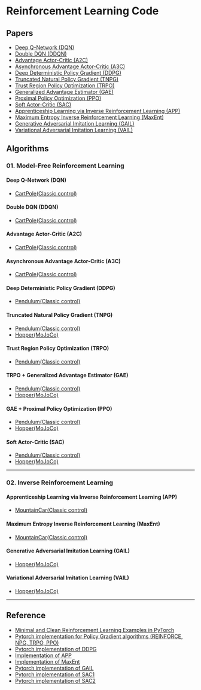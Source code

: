 # Reinforcement Learning Code

## Papers

- [Deep Q-Network (DQN)](https://daiwk.github.io/assets/dqn.pdf)
- [Double DQN (DDQN)](https://arxiv.org/pdf/1509.06461.pdf)
- [Advantage Actor-Critic (A2C)](http://incompleteideas.net/book/RLbook2018.pdf)
- [Asynchronous Advantage Actor-Critic (A3C)](https://arxiv.org/pdf/1602.01783.pdf)
- [Deep Deterministic Policy Gradient (DDPG)](https://arxiv.org/pdf/1509.02971.pdf)
- [Truncated Natural Policy Gradient (TNPG)](https://papers.nips.cc/paper/2073-a-natural-policy-gradient.pdf)
- [Trust Region Policy Optimization (TRPO)](https://arxiv.org/pdf/1502.05477.pdf)
- [Generalized Advantage Estimator (GAE)](https://arxiv.org/pdf/1506.02438.pdf)
- [Proximal Policy Optimization (PPO)](https://arxiv.org/pdf/1707.06347.pdf)
- [Soft Actor-Critic (SAC)](https://arxiv.org/pdf/1812.05905.pdf)
- [Apprenticeship Learning via Inverse Reinforcement Learning (APP)](http://people.eecs.berkeley.edu/~russell/classes/cs294/s11/readings/Abbeel+Ng:2004.pdf)
- [Maximum Entropy Inverse Reinforcement Learning (MaxEnt)](http://new.aaai.org/Papers/AAAI/2008/AAAI08-227.pdf)
- [Generative Adversarial Imitation Learning (GAIL)](https://papers.nips.cc/paper/6391-generative-adversarial-imitation-learning.pdf)
- [Variational Adversarial Imitation Learning (VAIL)](https://arxiv.org/pdf/1810.00821.pdf)

## Algorithms

### 01. Model-Free Reinforcement Learning

#### Deep Q-Network (DQN)

- [CartPole(Classic control)](https://github.com/dongminleeai/Reinforcement-Learning-Code/tree/master/cartpole/dqn)

#### Double DQN (DDQN)

- [CartPole(Classic control)](https://github.com/dongminleeai/Reinforcement-Learning-Code/tree/master/cartpole/ddqn)

#### Advantage Actor-Critic (A2C)

- [CartPole(Classic control)](https://github.com/dongminleeai/Reinforcement-Learning-Code/tree/master/cartpole/a2c)

#### Asynchronous Advantage Actor-Critic (A3C)

- [CartPole(Classic control)]()

#### Deep Deterministic Policy Gradient (DDPG)

- [Pendulum(Classic control)](https://github.com/dongminleeai/Reinforcement-Learning-Code/tree/master/pendulum/ddpg)

#### Truncated Natural Policy Gradient (TNPG)

- [Pendulum(Classic control)](https://github.com/dongminleeai/Reinforcement-Learning-Code/tree/master/pendulum/tnpg)
- [Hopper(MoJoCo)](https://github.com/dongminleeai/Reinforcement-Learning-Code/tree/master/mujoco/tnpg)

#### Trust Region Policy Optimization (TRPO)

- [Pendulum(Classic control)](https://github.com/dongminleeai/Reinforcement-Learning-Code/tree/master/pendulum/trpo)

#### TRPO + Generalized Advantage Estimator (GAE)

- [Pendulum(Classic control)]()
- [Hopper(MoJoCo)](https://github.com/dongminleeai/Reinforcement-Learning-Code/tree/master/mujoco/trpo)

#### GAE + Proximal Policy Optimization (PPO)

- [Pendulum(Classic control)]()
- [Hopper(MoJoCo)](https://github.com/dongminleeai/Reinforcement-Learning-Code/tree/master/mujoco/ppo)

#### Soft Actor-Critic (SAC)

- [Pendulum(Classic control)]()
- [Hopper(MoJoCo)]()

---

### 02. Inverse Reinforcement Learning

#### Apprenticeship Learning via Inverse Reinforcement Learning (APP)

- [MountainCar(Classic control)](https://github.com/dongminleeai/Reinforcement-Learning-Code/tree/master/mountaincar/app)

#### Maximum Entropy Inverse Reinforcement Learning (MaxEnt)

- [MountainCar(Classic control)](https://github.com/dongminleeai/Reinforcement-Learning-Code/tree/master/mountaincar/maxent)

#### Generative Adversarial Imitation Learning (GAIL)

- [Hopper(MoJoCo)](https://github.com/dongminleeai/Reinforcement-Learning-Code/tree/master/mujoco/gail)

#### Variational Adversarial Imitation Learning (VAIL)

- [Hopper(MoJoCo)](https://github.com/dongminleeai/Reinforcement-Learning-Code/tree/master/mujoco/vail)

---

## Reference

- [Minimal and Clean Reinforcement Learning Examples in PyTorch](https://github.com/reinforcement-learning-kr/reinforcement-learning-pytorch)
- [Pytorch implementation for Policy Gradient algorithms (REINFORCE, NPG, TRPO, PPO)](https://github.com/reinforcement-learning-kr/pg_travel)
- [Pytorch implementation of DDPG](https://github.com/jcwleo/Reinforcement_Learning/blob/master/pendulum/pendulum_ddpg.py)
- [Implementation of APP](https://github.com/jangirrishabh/toyCarIRL)
- [Implementation of MaxEnt](https://github.com/MatthewJA/Inverse-Reinforcement-Learning)
- [Pytorch implementation of GAIL](https://github.com/Khrylx/PyTorch-RL)
- [Pytorch implementation of SAC1](https://github.com/vitchyr/rlkit/tree/master/rlkit/torch/sac)
- [Pytorch implementation of SAC2](https://github.com/pranz24/pytorch-soft-actor-critic)
